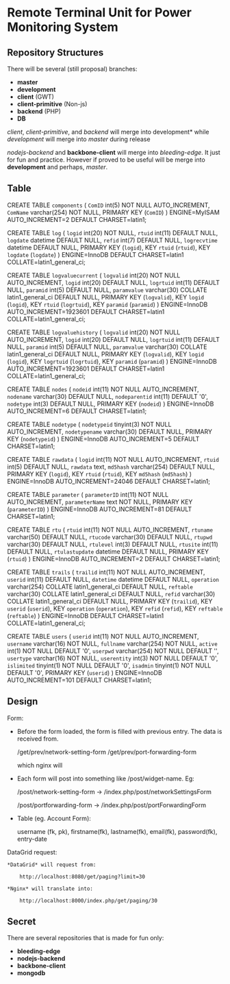 Remote Terminal Unit for Power Monitoring System 
================================================

Repository Structures
---------------------

There will be several (still proposal) branches: 

* **master**
* **development**
* **client** (GWT)
* **client-primitive** (Non-js)
* **backend** (PHP)
* **DB**

*client*, *client-primitive*, and *backend* will merge into 
development* while *development* will merge into *master* during 
release

*nodejs-backend* and **backbone-client** will merge into *bleeding-edge*.
It just for fun and practice. However if proved to be useful will be
merge into **development** and perhaps, *master*.

Table 
----- 

CREATE TABLE `components` (
  `ComID` int(5) NOT NULL AUTO_INCREMENT,
  `ComName` varchar(254) NOT NULL,
  PRIMARY KEY (`ComID`)
) ENGINE=MyISAM AUTO_INCREMENT=2 DEFAULT CHARSET=latin1;

CREATE TABLE `log` (
  `logid` int(20) NOT NULL,
  `rtuid` int(11) DEFAULT NULL,
  `logdate` datetime DEFAULT NULL,
  `refid` int(7) DEFAULT NULL,
  `logrecvtime` datetime DEFAULT NULL,
  PRIMARY KEY (`logid`),
  KEY `rtuid` (`rtuid`),
  KEY `logdate` (`logdate`)
) ENGINE=InnoDB DEFAULT CHARSET=latin1 COLLATE=latin1_general_ci;

CREATE TABLE `logvaluecurrent` (
  `logvalid` int(20) NOT NULL AUTO_INCREMENT,
  `logid` int(20) DEFAULT NULL,
  `logrtuid` int(11) DEFAULT NULL,
  `paramid` int(5) DEFAULT NULL,
  `paramvalue` varchar(30) COLLATE latin1_general_ci DEFAULT NULL,
  PRIMARY KEY (`logvalid`),
  KEY `logid` (`logid`),
  KEY `rtuid` (`logrtuid`),
  KEY `paramid` (`paramid`)
) ENGINE=InnoDB AUTO_INCREMENT=1923601 DEFAULT CHARSET=latin1 COLLATE=latin1_general_ci;

CREATE TABLE `logvaluehistory` (
  `logvalid` int(20) NOT NULL AUTO_INCREMENT,
  `logid` int(20) DEFAULT NULL,
  `logrtuid` int(11) DEFAULT NULL,
  `paramid` int(5) DEFAULT NULL,
  `paramvalue` varchar(30) COLLATE latin1_general_ci DEFAULT NULL,
  PRIMARY KEY (`logvalid`),
  KEY `logid` (`logid`),
  KEY `logrtuid` (`logrtuid`),
  KEY `paramid` (`paramid`)
) ENGINE=InnoDB AUTO_INCREMENT=1923601 DEFAULT CHARSET=latin1 COLLATE=latin1_general_ci;

CREATE TABLE `nodes` (
  `nodeid` int(11) NOT NULL AUTO_INCREMENT,
  `nodename` varchar(30) DEFAULT NULL,
  `nodeparentid` int(11) DEFAULT '0',
  `nodetype` int(3) DEFAULT NULL,
  PRIMARY KEY (`nodeid`)
) ENGINE=InnoDB AUTO_INCREMENT=6 DEFAULT CHARSET=latin1;

CREATE TABLE `nodetype` (
  `nodetypeid` tinyint(3) NOT NULL AUTO_INCREMENT,
  `nodetypename` varchar(30) DEFAULT NULL,
  PRIMARY KEY (`nodetypeid`)
) ENGINE=InnoDB AUTO_INCREMENT=5 DEFAULT CHARSET=latin1;

CREATE TABLE `rawdata` (
  `logid` int(11) NOT NULL AUTO_INCREMENT,
  `rtuid` int(5) DEFAULT NULL,
  `rawdata` text,
  `md5hash` varchar(254) DEFAULT NULL,
  PRIMARY KEY (`logid`),
  KEY `rtuid` (`rtuid`),
  KEY `md5hash` (`md5hash`)
) ENGINE=InnoDB AUTO_INCREMENT=24046 DEFAULT CHARSET=latin1;


CREATE TABLE `parameter` (
  `parameterID` int(11) NOT NULL AUTO_INCREMENT,
  `parameterName` text NOT NULL,
  PRIMARY KEY (`parameterID`)
) ENGINE=InnoDB AUTO_INCREMENT=81 DEFAULT CHARSET=latin1;

CREATE TABLE `rtu` (
  `rtuid` int(11) NOT NULL AUTO_INCREMENT,
  `rtuname` varchar(50) DEFAULT NULL,
  `rtucode` varchar(30) DEFAULT NULL,
  `rtupwd` varchar(30) DEFAULT NULL,
  `rtulevel` int(3) DEFAULT NULL,
  `rtusite` int(11) DEFAULT NULL,
  `rtulastupdate` datetime DEFAULT NULL,
  PRIMARY KEY (`rtuid`)
) ENGINE=InnoDB AUTO_INCREMENT=2 DEFAULT CHARSET=latin1;

CREATE TABLE `trails` (
  `trailid` int(11) NOT NULL AUTO_INCREMENT,
  `userid` int(11) DEFAULT NULL,
  `datetime` datetime DEFAULT NULL,
  `operation` varchar(254) COLLATE latin1_general_ci DEFAULT NULL,
  `reftable` varchar(30) COLLATE latin1_general_ci DEFAULT NULL,
  `refid` varchar(30) COLLATE latin1_general_ci DEFAULT NULL,
  PRIMARY KEY (`trailid`),
  KEY `userid` (`userid`),
  KEY `operation` (`operation`),
  KEY `refid` (`refid`),
  KEY `reftable` (`reftable`)
) ENGINE=InnoDB DEFAULT CHARSET=latin1 COLLATE=latin1_general_ci;

CREATE TABLE `users` (
  `userid` int(11) NOT NULL AUTO_INCREMENT,
  `username` varchar(16) NOT NULL,
  `fullname` varchar(254) NOT NULL,
  `active` int(1) NOT NULL DEFAULT '0',
  `userpwd` varchar(254) NOT NULL DEFAULT '',
  `usertype` varchar(16) NOT NULL,
  `userentity` int(3) NOT NULL DEFAULT '0',
  `islimited` tinyint(1) NOT NULL DEFAULT '0',
  `isadmin` tinyint(1) NOT NULL DEFAULT '0',
  PRIMARY KEY (`userid`)
) ENGINE=InnoDB AUTO_INCREMENT=101 DEFAULT CHARSET=latin1;

Design 
------

Form: 
* Before the form loaded, the form is filled with previous entry. The
  data is received from. 

    /get/prev/network-setting-form 
    /get/prev/port-forwarding-form

    which nginx will 

* Each form will post into something like /post/widget-name. Eg:

    /post/network-setting-form
        -> /index.php/post/networkSettingsForm

    /post/portforwarding-form
        -> /index.php/post/portForwardingForm

* Table (eg. Account Form): 

    username (fk, pk), firstname(fk), lastname(fk), email(fk), 
    password(fk), entry-date

DataGrid request: 

    *DataGrid* will request from: 
        
        http://localhost:8080/get/paging?limit=30

    *Nginx* will translate into: 

        http://localhost:8000/index.php/get/paging/30 

Secret 
------

There are several repositories that is made for fun only:

* **bleeding-edge**
* **nodejs-backend** 
* **backbone-client** 
* **mongodb** 
